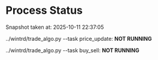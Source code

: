 # Process Status

Snapshot taken at: 2025-10-11 22:37:05

../wintrd/trade_algo.py --task price_update: **NOT RUNNING**

../wintrd/trade_algo.py --task buy_sell: **NOT RUNNING**

